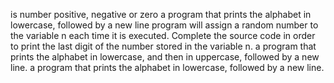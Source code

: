  is number positive, negative or zero
a program that prints the alphabet in lowercase, followed by a new line
 program will assign a random number to the variable n each time it is executed. Complete the source code in order to print the last digit of the number stored in the variable n.
a program that prints the alphabet in lowercase, and then in uppercase, followed by a new line.
 a program that prints the alphabet in lowercase, followed by a new line.
